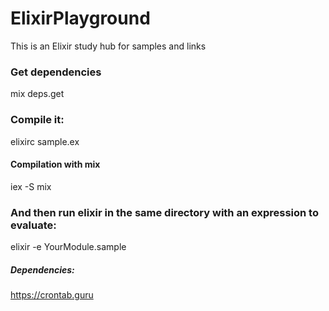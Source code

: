 # ElixirPlayground
This is an Elixir study hub for samples and links

### Get dependencies
mix deps.get

### Compile it:
elixirc sample.ex

#### Compilation with mix
iex -S mix

### And then run elixir in the same directory with an expression to evaluate:
elixir -e YourModule.sample

##### Dependencies:
https://crontab.guru
